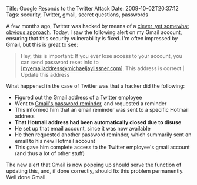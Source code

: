Title: Google Resonds to the Twitter Attack
Date: 2009-10-02T20:37:12
Tags: security, Twitter, gmail, secret questions, passwords


A few months ago, Twitter was hacked by means of a <a href="http://www.techcrunch.com/2009/07/19/the-anatomy-of-the-twitter-attack/" target="_blank">clever, yet somewhat obvious approach</a>. Today, I saw the following alert on my Gmail account, ensuring that this security vulnerability is fixed. I'm often impressed by Gmail, but this is great to see:<blockquote>
Hey, this is important: If you ever lose access to your account, you can send password reset info to [myemailaddress@michaeljaylissner.com]. This address is correct | Update this address</blockquote>What happened in the case of Twitter was that a hacker did the following:<ul><li>Figured out the Gmail address of a Twitter employee</li><li>Went to <a href="https://www.google.com/accounts/ForgotPasswd?service=mail&fpOnly=1" target="_blank">Gmail's password reminder</a>, and requested a reminder</li><li>This informed him that an email reminder was sent to a specific Hotmail address</li><li><strong>That Hotmail address had been automatically closed due to disuse</strong></li><li>He set up that email account, since it was now available</li><li>He then requested another password reminder, which summarily sent an email to his new Hotmail account</li><li>This gave him complete access to the Twitter employee's gmail account (and thus a lot of other stuff)</li></ul>

The new alert that Gmail is now popping up should serve the function of updating this, and, if done correctly, should fix this problem permanently. Well done Gmail.
